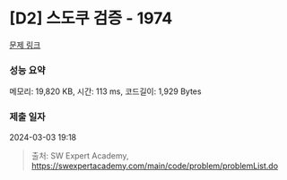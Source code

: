 # [D2] 스도쿠 검증 - 1974 

[문제 링크](https://swexpertacademy.com/main/code/problem/problemDetail.do?contestProbId=AV5Psz16AYEDFAUq) 

### 성능 요약

메모리: 19,820 KB, 시간: 113 ms, 코드길이: 1,929 Bytes

### 제출 일자

2024-03-03 19:18



> 출처: SW Expert Academy, https://swexpertacademy.com/main/code/problem/problemList.do